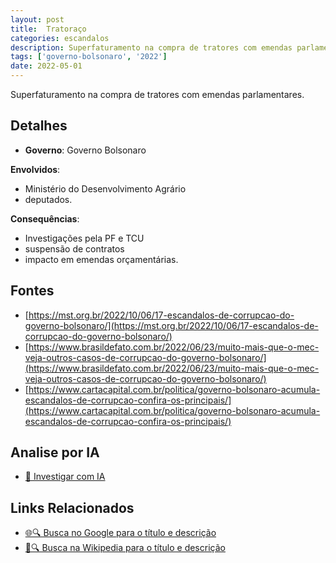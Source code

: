 ```yaml
---
layout: post
title:  Tratoraço
categories: escandalos
description: Superfaturamento na compra de tratores com emendas parlamentares.
tags: ['governo-bolsonaro', '2022']
date: 2022-05-01
---
```


Superfaturamento na compra de tratores com emendas parlamentares.

## Detalhes
- **Governo**: Governo Bolsonaro

**Envolvidos**:
- Ministério do Desenvolvimento Agrário
- deputados.


**Consequências**:
- Investigações pela PF e TCU
- suspensão de contratos
- impacto em emendas orçamentárias.


## Fontes
- [https://mst.org.br/2022/10/06/17-escandalos-de-corrupcao-do-governo-bolsonaro/](https://mst.org.br/2022/10/06/17-escandalos-de-corrupcao-do-governo-bolsonaro/)
- [https://www.brasildefato.com.br/2022/06/23/muito-mais-que-o-mec-veja-outros-casos-de-corrupcao-do-governo-bolsonaro/](https://www.brasildefato.com.br/2022/06/23/muito-mais-que-o-mec-veja-outros-casos-de-corrupcao-do-governo-bolsonaro/)
- [https://www.cartacapital.com.br/politica/governo-bolsonaro-acumula-escandalos-de-corrupcao-confira-os-principais/](https://www.cartacapital.com.br/politica/governo-bolsonaro-acumula-escandalos-de-corrupcao-confira-os-principais/)


## Analise por IA
- [🤖 Investigar com IA](https://www.perplexity.ai/search?q=Tratora%C3%A7o%20Superfaturamento%20na%20compra%20de%20tratores%20com%20emendas%20parlamentares.%20Governo%20Bolsonaro)

## Links Relacionados
- [🌐🔍 Busca no Google para o título e descrição](https://www.google.com/search?q=Tratora%C3%A7o%20Superfaturamento%20na%20compra%20de%20tratores%20com%20emendas%20parlamentares.%20Governo%20Bolsonaro)
- [📖🔍 Busca na Wikipedia para o título e descrição](https://pt.wikipedia.org/w/index.php?search=Tratora%C3%A7o%20Superfaturamento%20na%20compra%20de%20tratores%20com%20emendas%20parlamentares.%20Governo%20Bolsonaro)

